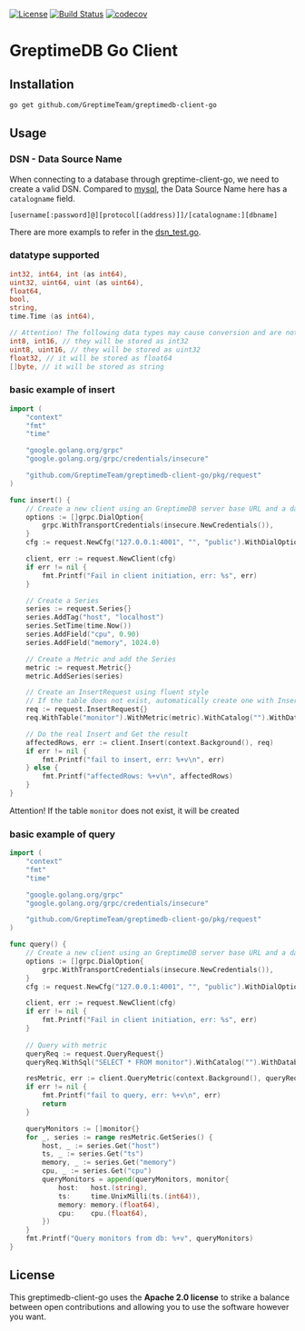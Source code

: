 [![License](https://img.shields.io/badge/License-Apache%202.0-blue.svg)](https://github.com/GreptimeTeam/greptimedb-client-go/blob/main/LICENSE)
[![Build Status](https://github.com/greptimeteam/greptimedb-client-go/actions/workflows/ci.yml/badge.svg)](https://github.com/GreptimeTeam/greptimedb-client-go/blob/main/.github/workflows/ci.yml)
[![codecov](https://codecov.io/gh/GreptimeTeam/greptimedb-client-go/branch/main/graph/badge.svg?token=76KIKITADQ)](https://codecov.io/gh/GreptimeTeam/greptimedb-client-go)
# GreptimeDB Go Client

## Installation

```sh
go get github.com/GreptimeTeam/greptimedb-client-go
```

## Usage

### DSN - Data Source Name

When connecting to a database through greptime-client-go, we need to create a valid DSN.
Compared to [mysql](https://github.com/go-sql-driver/mysql), the Data Source Name here has a `catalogname` field.
```
[username[:password]@][protocol[(address)]]/[catalogname:][dbname]
```
There are more exampls to refer in the [dsn_test.go](pkg/sql/dsn_test.go).

### datatype supported
```go
int32, int64, int (as int64),
uint32, uint64, uint (as uint64),
float64,
bool,
string,
time.Time (as int64),
```
```go
// Attention! The following data types may cause conversion and are not recommended.
int8, int16, // they will be stored as int32
uint8, uint16, // they will be stored as uint32
float32, // it will be stored as float64
[]byte, // it will be stored as string
```

### basic example of insert
```go
import (
    "context"
    "fmt"
    "time"

    "google.golang.org/grpc"
    "google.golang.org/grpc/credentials/insecure"

    "github.com/GreptimeTeam/greptimedb-client-go/pkg/request"
)

func insert() {
    // Create a new client using an GreptimeDB server base URL and a database name
    options := []grpc.DialOption{
        grpc.WithTransportCredentials(insecure.NewCredentials()),
    }
    cfg := request.NewCfg("127.0.0.1:4001", "", "public").WithDialOptions(options...)

    client, err := request.NewClient(cfg)
    if err != nil {
        fmt.Printf("Fail in client initiation, err: %s", err)
    }

    // Create a Series
    series := request.Series{}
    series.AddTag("host", "localhost")
    series.SetTime(time.Now())
    series.AddField("cpu", 0.90)
    series.AddField("memory", 1024.0)

    // Create a Metric and add the Series
    metric := request.Metric{}
    metric.AddSeries(series)

    // Create an InsertRequest using fluent style
    // If the table does not exist, automatically create one with Insert
    req := request.InsertRequest{}
    req.WithTable("monitor").WithMetric(metric).WithCatalog("").WithDatabase("public")

    // Do the real Insert and Get the result
    affectedRows, err := client.Insert(context.Background(), req)
    if err != nil {
        fmt.Printf("fail to insert, err: %+v\n", err)
    } else {
        fmt.Printf("affectedRows: %+v\n", affectedRows)
    }
}
```
Attention! If the table `monitor` does not exist, it will be created

### basic example of query

```go
import (
    "context"
    "fmt"
    "time"

    "google.golang.org/grpc"
    "google.golang.org/grpc/credentials/insecure"

    "github.com/GreptimeTeam/greptimedb-client-go/pkg/request"
)

func query() {
    // Create a new client using an GreptimeDB server base URL and a database name
    options := []grpc.DialOption{
        grpc.WithTransportCredentials(insecure.NewCredentials()),
    }
    cfg := request.NewCfg("127.0.0.1:4001", "", "public").WithDialOptions(options...)

    client, err := request.NewClient(cfg)
    if err != nil {
        fmt.Printf("Fail in client initiation, err: %s", err)
    }
	
    // Query with metric
    queryReq := request.QueryRequest{}
    queryReq.WithSql("SELECT * FROM monitor").WithCatalog("").WithDatabase("public")

    resMetric, err := client.QueryMetric(context.Background(), queryReq)
    if err != nil {
    	fmt.Printf("fail to query, err: %+v\n", err)
    	return
    }

    queryMonitors := []monitor{}
    for _, series := range resMetric.GetSeries() {
    	host, _ := series.Get("host")
    	ts, _ := series.Get("ts")
    	memory, _ := series.Get("memory")
    	cpu, _ := series.Get("cpu")
    	queryMonitors = append(queryMonitors, monitor{
    	    host:   host.(string),
    	    ts:     time.UnixMilli(ts.(int64)),
    	    memory: memory.(float64),
    	    cpu:    cpu.(float64),
    	})
    }
    fmt.Printf("Query monitors from db: %+v", queryMonitors)
}


```
## License
This greptimedb-client-go uses the __Apache 2.0 license__ to strike a balance between open contributions and allowing you to use the software however you want.
